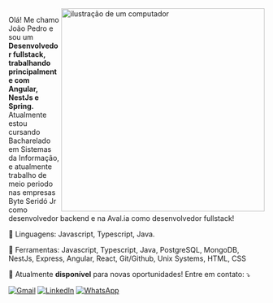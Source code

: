 <img src="https://raw.githubusercontent.com/MicaelliMedeiros/micaellimedeiros/master/image/computer-illustration.png" alt="ilustração de um computador" min-width="400px" max-width="400px" width="400px" align="right">

<p align="left"> 
  Olá! Me chamo João Pedro e sou um <strong>Desenvolvedor fullstack, trabalhando principalmente com Angular, NestJs e Spring.</strong>
  Atualmente estou cursando Bacharelado em Sistemas da Informação, e atualmente trabalho de meio periodo nas empresas Byte Seridó Jr como desenvolvedor backend e na Aval.ia como desenvolvedor fullstack!
</p>

<p align="left">
  🦄 Linguagens: Javascript, Typescript, Java.
</p>

<p align="left">
  💼 Ferramentas: Javascript, Typescript, Java, PostgreSQL, MongoDB, NestJs, Express, Angular, React, Git/Github, Unix Systems, HTML, CSS
</p>

<p align="left">
  💌 Atualmente <strong>disponível</strong> para novas oportunidades! Entre em contato: ⤵️
</p>

<p align="left">
  <a href="mailto:jopesame@gmail.com" title="Gmail">
  <img src="https://img.shields.io/badge/-Gmail-FF0000?style=flat-square&labelColor=FF0000&logo=gmail&logoColor=white&link=LINK-DO-SEU-GMAIL" alt="Gmail"/></a>
  <a href="https://www.linkedin.com/in/joao-pedro-dos-santos-medeiros" title="LinkedIn">
  <img src="https://img.shields.io/badge/-Linkedin-0e76a8?style=flat-square&logo=Linkedin&logoColor=white&link=LINK-DO-SEU-LINKEDIN" alt="LinkedIn"/></a>
  <a href="https://wa.me/5584986305963" title="WhatsApp">
  <img src="https://img.shields.io/badge/-WhatsApp-25d366?style=flat-square&labelColor=25d366&logo=whatsapp&logoColor=white&link=API-DO-SEU-WHATSAPP" alt="WhatsApp"/></a>
</p>
